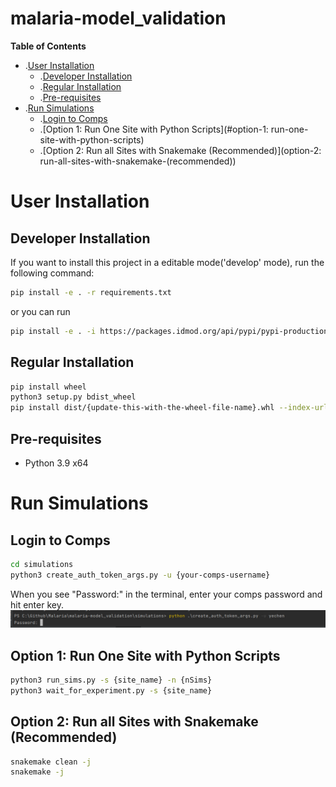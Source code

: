 # malaria-model_validation

<!-- START doctoc generated TOC please keep comment here to allow auto update -->
<!-- DON'T EDIT THIS SECTION, INSTEAD RE-RUN doctoc TO UPDATE -->
**Table of Contents**

- .[User Installation](#user-installation)
  - .[Developer Installation](#developer-installation)
  - .[Regular Installation](#regular-installation)
  - .[Pre-requisites](#pre-requisites)
- .[Run Simulations](#run-simulations)
  - .[Login to Comps](#login-to-comps)
  - .[Option 1: Run One Site with Python Scripts](#option-1: run-one-site-with-python-scripts)
  - .[Option 2: Run all Sites with Snakemake (Recommended)](option-2: run-all-sites-with-snakemake-(recommended))


<!-- END doctoc generated TOC please keep comment here to allow auto update -->


# User Installation

## Developer Installation
If you want to install this project in a editable mode('develop' mode), run the following command: 
```bash
pip install -e . -r requirements.txt
```
or you can run 
```bash
pip install -e . -i https://packages.idmod.org/api/pypi/pypi-production/simple
```

## Regular Installation
```bash
pip install wheel
python3 setup.py bdist_wheel
pip install dist/{update-this-with-the-wheel-file-name}.whl --index-url=https://packages.idmod.org/api/pypi/pypi-production/simple
```

## Pre-requisites
- Python 3.9 x64

# Run Simulations

## Login to Comps
```bash
cd simulations
python3 create_auth_token_args.py -u {your-comps-username}
```
When you see "Password:" in the terminal, enter your comps password and hit enter key. 
![alt text](./comps_login.PNG?raw=true)


## Option 1: Run One Site with Python Scripts
```bash
python3 run_sims.py -s {site_name} -n {nSims}
python3 wait_for_experiment.py -s {site_name}
```

## Option 2: Run all Sites with Snakemake (Recommended)
```bash
snakemake clean -j
snakemake -j
```